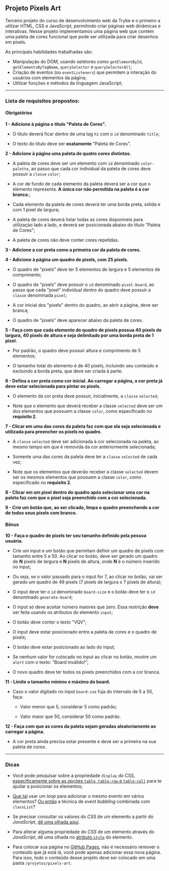## Projeto Pixels Art

Terceiro projeto do curso de desenvolvimento web da Trybe e o primeiro a utilizar HTML, CSS e JavaScript, permitindo criar páginas web dinâmicas e interativas.
Nesse projeto implementamos uma página web que contém uma paleta de cores funcional que pode ser utilizada para criar desenhos em pixels.

As principais habilidades trabalhadas são:

- Manipulação do DOM, usando seletores como `getElementById`, `getElementsByTagName`, `querySelector` e `querySelectorAll`;
- Criação de eventos (ou `eventListeners`) que permitem a interação do usuários com elementos da página;
- Utilizar funções e métodos da linguagem JavaScript;

---

### Lista de requisitos propostos:

#### Obrigatórios


**1 - Adicione à página o título "Paleta de Cores".**

- O título deverá ficar dentro de uma tag `h1` com o `id` denominado `title`;

- O texto do título deve ser **exatamente** "Paleta de Cores".


**2 - Adicione à página uma paleta de quatro cores distintas.**

- A paleta de cores deve ser um elemento com `id` denominado `color-palette`, ao passo que cada cor individual da paleta de cores deve possuir a `classe` `color`;

- A cor de fundo de cada elemento da paleta deverá ser a cor que o elemento representa. **A única cor não permitida na paleta é a cor branca.**;

- Cada elemento da paleta de cores deverá ter uma borda preta, sólida e com 1 pixel de largura;

- A paleta de cores deverá listar todas as cores disponíveis para utilização lado a lado, e deverá ser posicionada abaixo do título "Paleta de Cores";

- A paleta de cores não deve conter cores repetidas.

**3 - Adicione a cor preta como a primeira cor da paleta de cores.**

**4 - Adicione à página um quadro de pixels, com 25 pixels.**

- O quadro de "pixels" deve ter 5 elementos de largura e 5 elementos de comprimento;

- O quadro de "pixels" deve possuir o `id` denominado `pixel-board`, ao passo que cada "pixel" individual dentro do quadro deve possuir a `classe` denominada `pixel`;

- A cor inicial dos "pixels" dentro do quadro, ao abrir a página, deve ser branca;

- O quadro de "pixels" deve aparecer abaixo da paleta de cores.

**5 - Faça com que cada elemento do quadro de pixels possua 40 pixels de largura, 40 pixels de altura e seja delimitado por uma borda preta de 1 pixel.**

- Por padrão, o quadro deve possuir altura e comprimento de 5 elementos;

- O tamanho total do elemento é de 40 pixels, incluindo seu conteúdo e excluindo a borda preta, que deve ser criada à parte.

**6 - Defina a cor preta como cor inicial. Ao carregar a página, a cor preta já deve estar selecionada para pintar os pixels.**

- O elemento da cor preta deve possuir, inicialmente, a `classe` `selected`;

- Note que o elemento que deverá receber a classe `selected` deve ser um dos elementos que possuem a classe `color`, como especificado no **requisito 2**.

**7 - Clicar em uma das cores da paleta faz com que ela seja selecionada e utilizada para preencher os pixels no quadro.**

- A `classe` `selected` deve ser adicionada à cor selecionada na paleta, ao mesmo tempo em que é removida da cor anteriormente selecionada;

- Somente uma das cores da paleta deve ter a `classe` `selected` de cada vez;

- Note que os elementos que deverão receber a classe `selected` devem ser os mesmos elementos que possuem a classe `color`, como especificado no **requisito 2**.

**8 - Clicar em um pixel dentro do quadro após selecionar uma cor na paleta faz com que o pixel seja preenchido com a cor selecionada.**

**9 - Crie um botão que, ao ser clicado, limpa o quadro preenchendo a cor de todos seus pixels com branco.**

#### Bônus

**10 - Faça o quadro de pixels ter seu tamanho definido pela pessoa usuária.**

- Crie um input e um botão que permitam definir um quadro de pixels com tamanho entre 5 e 50. Ao clicar no botão, deve ser gerado um quadro de **N** pixels de largura e **N** pixels de altura, onde **N** é o número inserido no input;

 - Ou seja, se o valor passado para o input for 7, ao clicar no botão, vai ser gerado um quadro de 49 pixels (7 pixels de largura x 7 pixels de altura);

- O input deve ter o `id` denominado `board-size` e o botão deve ter o `id` denominado `generate-board`;

- O input só deve aceitar número maiores que zero. Essa restrição **deve** ser feita usando os atributos do elemento `input`;

- O botão deve conter o texto "VQV";

- O input deve estar posicionado entre a paleta de cores e o quadro de pixels;

- O botão deve estar posicionado ao lado do input;

- Se nenhum valor for colocado no input ao clicar no botão, mostre um `alert` com o texto: "Board inválido!";

- O novo quadro deve ter todos os pixels preenchidos com a cor branca.

**11 - Limite o tamanho mínimo e máximo do board.**

- Caso o valor digitado no input `board-sze` fuja do intervalo de 5 a 50, faça:

  - Valor menor que 5, considerar 5 como padrão;

  - Valor maior que 50, considerar 50 como padrão.

**12 - Faça com que as cores da paleta sejam geradas aleatoriamente ao carregar a página.**

- A cor preta ainda precisa estar presente e deve ser a primeira na sua paleta de cores.

---


### Dicas

- Você pode pesquisar sobre a propriedade `display` do CSS, [especificamente sobre as opções `table`, `table-row` e `table-cell`](https://stackoverflow.com/questions/29229523/how-and-why-to-use-display-table-cell-css) para te ajudar a posicionar os elementos;

- [Que tal](https://flaviocopes.com/how-to-add-event-listener-multiple-elements-javascript/) usar um _loop_ para adicionar o mesmo evento em vários elementos? [Ou então](https://gomakethings.com/attaching-multiple-elements-to-a-single-event-listener-in-vanilla-js/) a técnica de _event bubbling_ combinada com `classList`?

- Se precisar consultar os valores do _CSS_ de um elemento a partir do _JavaScript_, [dê uma olhada aqui](https://www.w3schools.com/jsref/jsref_getcomputedstyle.asp).

- Para alterar alguma propriedade do _CSS_ de um elemento através do _JavaScript_, dê uma olhada no [atributo `style`](https://www.w3schools.com/jsref/prop_style_backgroundcolor.asp) do elemento.

- Para colocar sua página no [GitHub Pages](https://pages.github.com/), não é necessário remover o conteúdo que já está lá, você pode apenas adicionar essa nova página. Para isso, todo o conteúdo desse projeto deve ser colocado em uma pasta `/projetos/pixels-art`.
